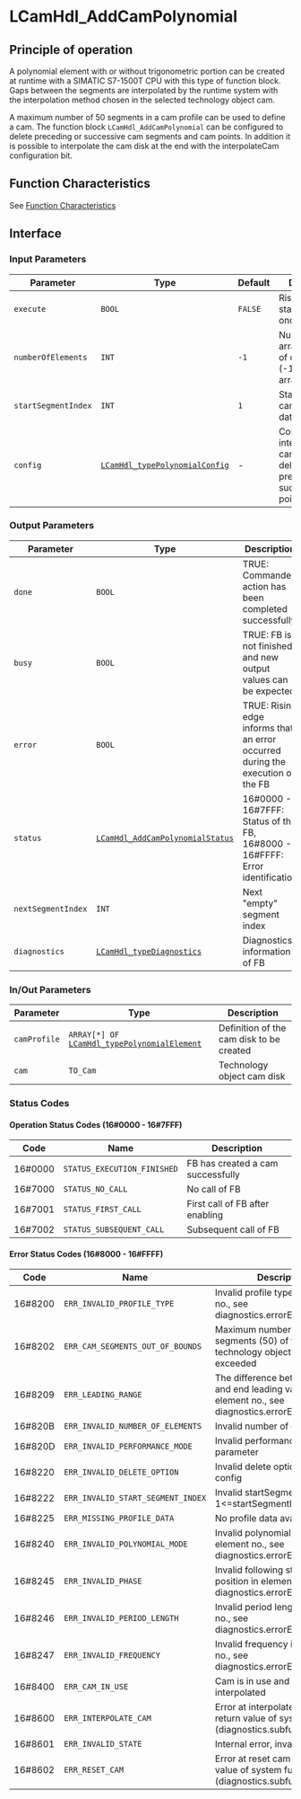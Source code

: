 # LCamHdl_AddCamPolynomial

## Principle of operation

A polynomial element with or without trigonometric portion can be created at
runtime with a SIMATIC S7-1500T CPU with this type of function block. Gaps
between the segments are interpolated by the runtime system with the interpolation
method chosen in the selected technology object cam.

A maximum number of 50 segments in a cam profile can be used to define a cam.
The function block `LCamHdl_AddCamPolynomial` can be configured to delete preceding or
successive cam segments and cam points. In addition it is possible to interpolate
the cam disk at the end with the interpolateCam configuration bit.

## Function Characteristics

See [Function Characteristics](./Function_Characteristics.md)

## Interface

### Input Parameters

| Parameter | Type | Default | Description |
|-----------|------|---------|-------------|
| `execute` | `BOOL` | `FALSE` | Rising edge starts action once |
| `numberOfElements` | `INT` | `-1` | Number of used array elements of camProfile (-1 for whole array) |
| `startSegmentIndex` | `INT` | `1` | Start index of cam segment data (1-50) |
| `config` | [`LCamHdl_typePolynomialConfig`](../types/LCamHdl_typePolynomialConfig.md) | - | Config for interpolating the cam disk and deleting preceding or successive cam points/segments |

### Output Parameters

| Parameter | Type | Description |
|-----------|------|-------------|
| `done` | `BOOL` | TRUE: Commanded action has been completed successfully |
| `busy` | `BOOL` | TRUE: FB is not finished and new output values can be expected |
| `error` | `BOOL` | TRUE: Rising edge informs that an error occurred during the execution of the FB |
| `status` | [`LCamHdl_AddCamPolynomialStatus`](../types/StatusCodes/LCamHdl_AddCamPolynomialStatus.md) | 16#0000 - 16#7FFF: Status of the FB, 16#8000 - 16#FFFF: Error identification |
| `nextSegmentIndex` | `INT` | Next "empty" segment index |
| `diagnostics` | [`LCamHdl_typeDiagnostics`](../types/LCamHdl_typeDiagnostics.md) | Diagnostics information of FB |

### In/Out Parameters

| Parameter | Type | Description |
|-----------|------|-------------|
| `camProfile` | `ARRAY[*] OF` [`LCamHdl_typePolynomialElement`](../types/LCamHdl_typePolynomialElement.md) | Definition of the cam disk to be created |
| `cam` | `TO_Cam` | Technology object cam disk |

### Status Codes

#### Operation Status Codes (16#0000 - 16#7FFF)

| Code | Name | Description |
|------|------|-------------|
| 16#0000 | `STATUS_EXECUTION_FINISHED` | FB has created a cam successfully |
| 16#7000 | `STATUS_NO_CALL` | No call of FB |
| 16#7001 | `STATUS_FIRST_CALL` | First call of FB after enabling |
| 16#7002 | `STATUS_SUBSEQUENT_CALL` | Subsequent call of FB |

#### Error Status Codes (16#8000 - 16#FFFF)

| Code | Name | Description |
|------|------|-------------|
| 16#8200 | `ERR_INVALID_PROFILE_TYPE` | Invalid profile type in element no., see diagnostics.errorElementNo |
| 16#8202 | `ERR_CAM_SEGMENTS_OUT_OF_BOUNDS` | Maximum number of cam segments (50) of the technology object was exceeded |
| 16#8209 | `ERR_LEADING_RANGE` | The difference between start and end leading value is <= 0 in element no., see diagnostics.errorElementNo |
| 16#820B | `ERR_INVALID_NUMBER_OF_ELEMENTS` | Invalid number of cam elements |
| 16#820D | `ERR_INVALID_PERFORMANCE_MODE` | Invalid performance mode parameter |
| 16#8220 | `ERR_INVALID_DELETE_OPTION` | Invalid delete option - check config |
| 16#8222 | `ERR_INVALID_START_SEGMENT_INDEX` | Invalid startSegmentIndex, 1<=startSegmentIndex <=50 |
| 16#8225 | `ERR_MISSING_PROFILE_DATA` | No profile data available |
| 16#8240 | `ERR_INVALID_POLYNOMIAL_MODE` | Invalid polynomial mode in element no., see diagnostics.errorElementNo |
| 16#8245 | `ERR_INVALID_PHASE` | Invalid following start or end position in element no., see diagnostics.errorElementNo |
| 16#8246 | `ERR_INVALID_PERIOD_LENGTH` | Invalid period length in element no., see diagnostics.errorElementNo |
| 16#8247 | `ERR_INVALID_FREQUENCY` | Invalid frequency in element no., see diagnostics.errorElementNo |
| 16#8400 | `ERR_CAM_IN_USE` | Cam is in use and can't be interpolated |
| 16#8600 | `ERR_INTERPOLATE_CAM` | Error at interpolate cam – see return value of system function (diagnostics.subfunctionStatus) |
| 16#8601 | `ERR_INVALID_STATE` | Internal error, invalid state |
| 16#8602 | `ERR_RESET_CAM` | Error at reset cam – see return value of system function (diagnostics.subfunctionStatus) |
